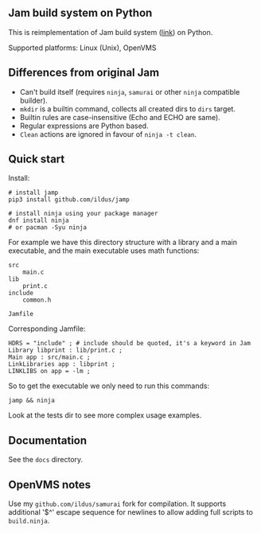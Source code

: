 Jam build system on Python
--------------------------

This is reimplementation of Jam build system
([link](https://swarm.workshop.perforce.com/projects/perforce_software-jam))
on Python.

Supported platforms: Linux (Unix), OpenVMS

Differences from original Jam
-----------------------------

* Can't build itself (requires `ninja`, `samurai` or other `ninja` compatible builder).
* `mkdir` is a builtin command, collects all created dirs to `dirs` target.
* Builtin rules are case-insensitive (Echo and ECHO are same).
* Regular expressions are Python based.
* `Clean` actions are ignored in favour of `ninja -t clean`.

Quick start
-----------

Install:

    # install jamp
    pip3 install github.com/ildus/jamp

    # install ninja using your package manager
    dnf install ninja
    # or pacman -Syu ninja

For example we have this directory structure with a library and a main executable, and the
main executable uses math functions:

    src
        main.c
    lib
        print.c
    include
        common.h

    Jamfile

Corresponding Jamfile:

    HDRS = "include" ; # include should be quoted, it's a keyword in Jam
    Library libprint : lib/print.c ;
    Main app : src/main.c ;
    LinkLibraries app : libprint ;
    LINKLIBS on app = -lm ;

So to get the executable we only need to run this commands:

    jamp && ninja

Look at the tests dir to see more complex usage examples.

Documentation
-------------

See the `docs` directory.

OpenVMS notes
---------------

Use my `github.com/ildus/samurai` fork for compilation. It supports additional '$^' escape
sequence for newlines to allow adding full scripts to `build.ninja`.
